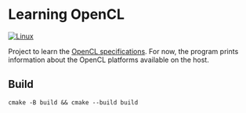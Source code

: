# Learning OpenCL

[![Linux](https://github.com/andreperezmaselco/learning-OpenCL/actions/workflows/linux.yml/badge.svg)](https://github.com/andreperezmaselco/learning-OpenCL/actions/workflows/linux.yml)

Project to learn the [OpenCL specifications](https://www.khronos.org/registry/OpenCL).
For now, the program prints information about the OpenCL platforms available on the host.

## Build

```
cmake -B build && cmake --build build
```

